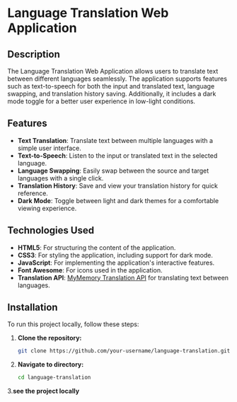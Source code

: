 
# Language Translation Web Application

## Description

The Language Translation Web Application allows users to translate text between different languages seamlessly. The application supports features such as text-to-speech for both the input and translated text, language swapping, and translation history saving. Additionally, it includes a dark mode toggle for a better user experience in low-light conditions.

## Features

- **Text Translation**: Translate text between multiple languages with a simple user interface.
- **Text-to-Speech**: Listen to the input or translated text in the selected language.
- **Language Swapping**: Easily swap between the source and target languages with a single click.
- **Translation History**: Save and view your translation history for quick reference.
- **Dark Mode**: Toggle between light and dark themes for a comfortable viewing experience.

## Technologies Used

- **HTML5**: For structuring the content of the application.
- **CSS3**: For styling the application, including support for dark mode.
- **JavaScript**: For implementing the application's interactive features.
- **Font Awesome**: For icons used in the application.
- **Translation API**: [MyMemory Translation API](https://mymemory.translated.net/) for translating text between languages.

## Installation

To run this project locally, follow these steps:

1. **Clone the repository:**
   ```bash
   git clone https://github.com/your-username/language-translation.git

  2. **Navigate to directory:**
     ```bash
     cd language-translation

  3.**see the project locally**
